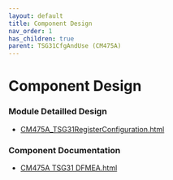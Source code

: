 ```yaml
---
layout: default
title: Component Design
nav_order: 1
has_children: true
parent: TSG31CfgAndUse (CM475A)
---
```

# Component Design
### Module Detailled Design

- [CM475A_TSG31RegisterConfiguration.html](Design/CM475A_TSG31RegisterConfiguration.html)

### Component Documentation

- [CM475A TSG31 DFMEA.html](Doc/CM475A%20TSG31%20DFMEA.html)

